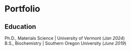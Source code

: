 # Portfolio
## Education
Ph.D., Materials Science | University of Vermont (_Jan 2024_)     		
B.S., Biochemistry | Southern Oregon University (_June 2019_)  
